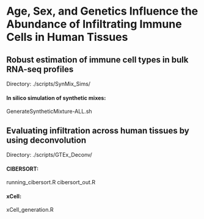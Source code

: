 # Age, Sex, and Genetics Influence the Abundance of Infiltrating Immune Cells in Human Tissues


## Robust estimation of immune cell types in bulk RNA-seq profiles
Directory: ./scripts/SynMix_Sims/

#### In silico simulation of synthetic mixes:
GenerateSyntheticMixture-ALL.sh


## Evaluating infiltration across human tissues by using deconvolution
Directory: ./scripts/GTEx_Deconv/

#### CIBERSORT: 
running_cibersort.R
cibersort_out.R

#### xCell: 
xCell_generation.R


